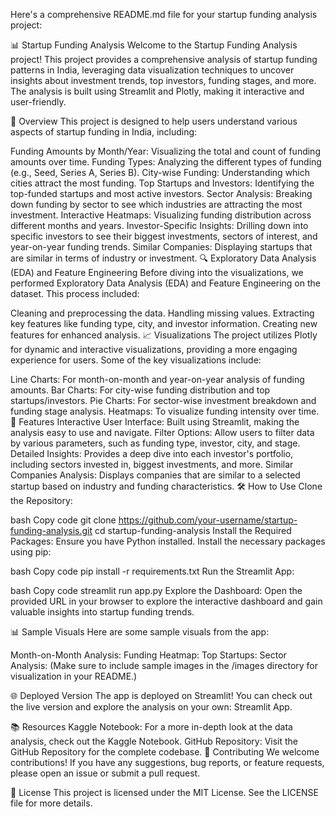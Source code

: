 
Here's a comprehensive README.md file for your startup funding analysis project:

📊 Startup Funding Analysis
Welcome to the Startup Funding Analysis project! This project provides a comprehensive analysis of startup funding patterns in India, leveraging data visualization techniques to uncover insights about investment trends, top investors, funding stages, and more. The analysis is built using Streamlit and Plotly, making it interactive and user-friendly.

🚀 Overview
This project is designed to help users understand various aspects of startup funding in India, including:

Funding Amounts by Month/Year: Visualizing the total and count of funding amounts over time.
Funding Types: Analyzing the different types of funding (e.g., Seed, Series A, Series B).
City-wise Funding: Understanding which cities attract the most funding.
Top Startups and Investors: Identifying the top-funded startups and most active investors.
Sector Analysis: Breaking down funding by sector to see which industries are attracting the most investment.
Interactive Heatmaps: Visualizing funding distribution across different months and years.
Investor-Specific Insights: Drilling down into specific investors to see their biggest investments, sectors of interest, and year-on-year funding trends.
Similar Companies: Displaying startups that are similar in terms of industry or investment.
🔍 Exploratory Data Analysis (EDA) and Feature Engineering
Before diving into the visualizations, we performed Exploratory Data Analysis (EDA) and Feature Engineering on the dataset. This process included:

Cleaning and preprocessing the data.
Handling missing values.
Extracting key features like funding type, city, and investor information.
Creating new features for enhanced analysis.
📈 Visualizations
The project utilizes Plotly for dynamic and interactive visualizations, providing a more engaging experience for users. Some of the key visualizations include:

Line Charts: For month-on-month and year-on-year analysis of funding amounts.
Bar Charts: For city-wise funding distribution and top startups/investors.
Pie Charts: For sector-wise investment breakdown and funding stage analysis.
Heatmaps: To visualize funding intensity over time.
🌟 Features
Interactive User Interface: Built using Streamlit, making the analysis easy to use and navigate.
Filter Options: Allow users to filter data by various parameters, such as funding type, investor, city, and stage.
Detailed Insights: Provides a deep dive into each investor's portfolio, including sectors invested in, biggest investments, and more.
Similar Companies Analysis: Displays companies that are similar to a selected startup based on industry and funding characteristics.
🛠️ How to Use
Clone the Repository:

bash
Copy code
git clone https://github.com/your-username/startup-funding-analysis.git
cd startup-funding-analysis
Install the Required Packages: Ensure you have Python installed. Install the necessary packages using pip:

bash
Copy code
pip install -r requirements.txt
Run the Streamlit App:

bash
Copy code
streamlit run app.py
Explore the Dashboard: Open the provided URL in your browser to explore the interactive dashboard and gain valuable insights into startup funding trends.

📊 Sample Visuals
Here are some sample visuals from the app:

Month-on-Month Analysis:
Funding Heatmap:
Top Startups:
Sector Analysis:
(Make sure to include sample images in the /images directory for visualization in your README.)

🌐 Deployed Version
The app is deployed on Streamlit! You can check out the live version and explore the analysis on your own: Streamlit App.

📚 Resources
Kaggle Notebook: For a more in-depth look at the data analysis, check out the Kaggle Notebook.
GitHub Repository: Visit the GitHub Repository for the complete codebase.
🤝 Contributing
We welcome contributions! If you have any suggestions, bug reports, or feature requests, please open an issue or submit a pull request.

📄 License
This project is licensed under the MIT License. See the LICENSE file for more details.
